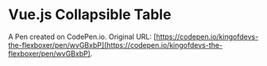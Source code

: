 # Vue.js Collapsible Table

A Pen created on CodePen.io. Original URL: [https://codepen.io/kingofdevs-the-flexboxer/pen/wvGBxbP](https://codepen.io/kingofdevs-the-flexboxer/pen/wvGBxbP).


